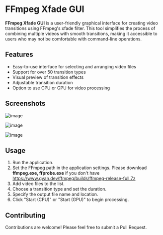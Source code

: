 # FFmpeg Xfade GUI

**FFmpeg Xfade GUI** is a user-friendly graphical interface for creating video transitions using FFmpeg's xfade filter. This tool simplifies the process of combining multiple videos with smooth transitions, making it accessible to users who may not be comfortable with command-line operations.

## Features

- Easy-to-use interface for selecting and arranging video files
- Support for over 50 transition types
- Visual preview of transition effects
- Adjustable transition duration
- Option to use CPU or GPU for video processing

## Screenshots

![image](https://github.com/user-attachments/assets/b687c977-12d4-4471-8191-54aa13869fa5)

![image](https://github.com/user-attachments/assets/ae324c96-cd11-43e3-a028-6c348443034b)

![image](https://github.com/user-attachments/assets/c40d3921-909d-462d-b4e9-a360c2d48120)

## Usage

1. Run the application.
2. Set the FFmpeg path in the application settings. Please download **ffmpeg.exe, ffprobe.exe** if you don't have https://www.gyan.dev/ffmpeg/builds/ffmpeg-release-full.7z
3. Add video files to the list.
4. Choose a transition type and set the duration.
5. Specify the output file name and location.
6. Click "Start (CPU)" or "Start (GPU)" to begin processing.

## Contributing

Contributions are welcome! Please feel free to submit a Pull Request.
